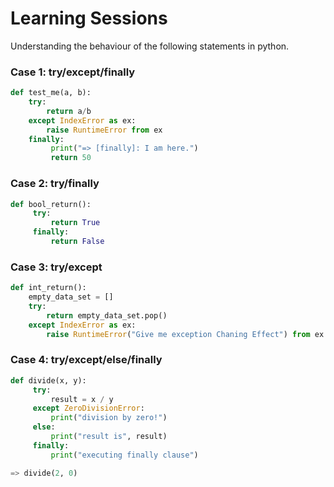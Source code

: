 # Learning Sessions
Understanding the behaviour of the following statements in python. 


### Case 1: try/except/finally
```python
def test_me(a, b):
    try:
        return a/b
    except IndexError as ex:
        raise RuntimeError from ex
    finally:
         print("=> [finally]: I am here.")
         return 50
```

### Case 2: try/finally 
```python
def bool_return():
     try:
         return True
     finally:
         return False
```

### Case 3: try/except 
```python
def int_return():
    empty_data_set = [] 
    try:
        return empty_data_set.pop()
    except IndexError as ex:
        raise RuntimeError("Give me exception Chaning Effect") from ex
```

### Case 4: try/except/else/finally 
```python
def divide(x, y):
     try:
         result = x / y
     except ZeroDivisionError:
         print("division by zero!")
     else:
         print("result is", result)
     finally:
         print("executing finally clause")

=> divide(2, 0)
```